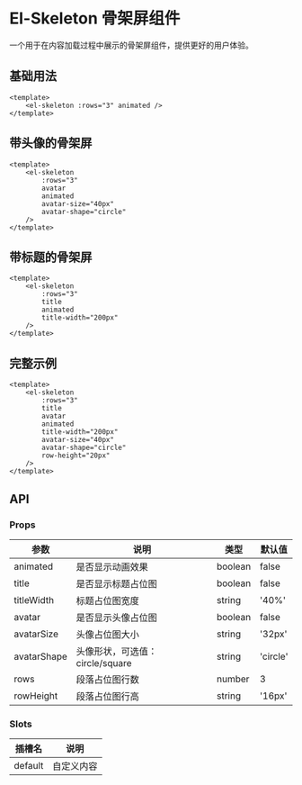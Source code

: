# El-Skeleton 骨架屏组件

一个用于在内容加载过程中展示的骨架屏组件，提供更好的用户体验。

## 基础用法

```vue
<template>
    <el-skeleton :rows="3" animated />
</template>
```

## 带头像的骨架屏

```vue
<template>
    <el-skeleton 
        :rows="3" 
        avatar 
        animated 
        avatar-size="40px"
        avatar-shape="circle"
    />
</template>
```

## 带标题的骨架屏

```vue
<template>
    <el-skeleton 
        :rows="3" 
        title 
        animated 
        title-width="200px"
    />
</template>
```

## 完整示例

```vue
<template>
    <el-skeleton 
        :rows="3" 
        title 
        avatar 
        animated 
        title-width="200px"
        avatar-size="40px"
        avatar-shape="circle"
        row-height="20px"
    />
</template>
```

## API

### Props

| 参数 | 说明 | 类型 | 默认值 |
| --- | --- | --- | --- |
| animated | 是否显示动画效果 | boolean | false |
| title | 是否显示标题占位图 | boolean | false |
| titleWidth | 标题占位图宽度 | string | '40%' |
| avatar | 是否显示头像占位图 | boolean | false |
| avatarSize | 头像占位图大小 | string | '32px' |
| avatarShape | 头像形状，可选值：circle/square | string | 'circle' |
| rows | 段落占位图行数 | number | 3 |
| rowHeight | 段落占位图行高 | string | '16px' |

### Slots

| 插槽名 | 说明 |
| --- | --- |
| default | 自定义内容 | 